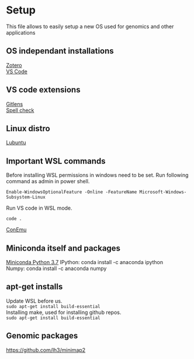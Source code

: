 # Setup 
This file allows to easily setup a new OS used for genomics and other applications
## OS independant installations
[Zotero](https://www.zotero.org/download/)  
[VS Code](https://code.visualstudio.com/)

## VS code extensions
[Gitlens](https://marketplace.visualstudio.com/items?itemName=eamodio.gitlens)  
[Spell check](https://marketplace.visualstudio.com/items?itemName=streetsidesoftware.code-spell-checker)

## Linux distro
[Lubuntu](https://lubuntu.net/)

## Important WSL commands
Before installing WSL permissions in windows need to be set. Run following command as admin in power shell.
```
Enable-WindowsOptionalFeature -Online -FeatureName Microsoft-Windows-Subsystem-Linux
```  
Run VS code in WSL mode.  
```
code .
```
[ConEmu](https://www.fosshub.com/ConEmu.html)
## Miniconda itself and packages
[Miniconda Python 3.7](https://docs.conda.io/en/latest/miniconda.html)
IPython: conda install -c anaconda ipython  
Numpy: conda install -c anaconda numpy



## apt-get installs
Update WSL before us.  
```sudo apt-get install build-essential```  
Installing make, used for installing github repos.  
```sudo apt-get install build-essential```  
 
## Genomic packages
https://github.com/lh3/minimap2
